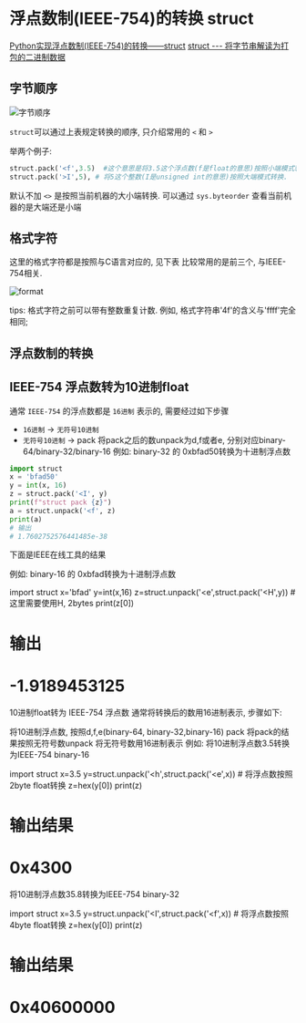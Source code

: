 # 浮点数制(IEEE-754)的转换 struct

[Python实现浮点数制(IEEE-754)的转换——struct](https://zhuanlan.zhihu.com/p/541829376)
[struct --- 将字节串解读为打包的二进制数据](https://docs.python.org/zh-cn/3/library/struct.html)

## 字节顺序

![字节顺序](https://pic3.zhimg.com/80/v2-8dad00d3ebc098ffc550659a0bfe6ef6_720w.webp)

`struct`可以通过上表规定转换的顺序, 只介绍常用的 `<` 和 `>`

举两个例子:

```python
struct.pack('<f',3.5)  #这个意思是将3.5这个浮点数(f是float的意思)按照小端模式转换
struct.pack('>I',5), # 将5这个整数(I是unsigned int的意思)按照大端模式转换.
```

默认不加 `<>` 是按照当前机器的大小端转换.
可以通过 `sys.byteorder` 查看当前机器的是大端还是小端

## 格式字符

这里的格式字符都是按照与C语言对应的, 见下表
比较常用的是前三个, 与IEEE-754相关.

![format](https://pic2.zhimg.com/80/v2-06c8e26f62ccc80b536a1d9dcd134b5d_720w.webp)

tips: 格式字符之前可以带有整数重复计数.
例如, 格式字符串'4f'的含义与'ffff'完全相同;

## 浮点数制的转换

## IEEE-754 浮点数转为10进制float

通常 `IEEE-754` 的浮点数都是 `16进制` 表示的, 需要经过如下步骤

+ `16进制` -> `无符号10进制`
+ `无符号10进制` -> pack
将pack之后的数unpack为d,f或者e, 分别对应binary-64/binary-32/binary-16
例如: binary-32 的 0xbfad50转换为十进制浮点数

```python
import struct
x = 'bfad50'
y = int(x, 16)
z = struct.pack('<I', y)
print(f"struct pack {z}")
a = struct.unpack('<f', z)
print(a)
# 输出
# 1.7602752576441485e-38
```

下面是IEEE在线工具的结果

例如: binary-16 的 0xbfad转换为十进制浮点数

import struct
x='bfad'
y=int(x,16)
z=struct.unpack('<e',struct.pack('<H',y)) # 这里需要使用H, 2bytes
print(z[0])
# 输出
# -1.9189453125

10进制float转为 IEEE-754 浮点数
通常将转换后的数用16进制表示, 步骤如下:

将10进制浮点数, 按照d,f,e(binary-64, binary-32,binary-16) pack
将pack的结果按照无符号数unpack
将无符号数用16进制表示
例如: 将10进制浮点数3.5转换为IEEE-754 binary-16

import struct
x=3.5
y=struct.unpack('<h',struct.pack('<e',x)) # 将浮点数按照2byte float转换
z=hex(y[0])
print(z)
# 输出结果
# 0x4300

将10进制浮点数35.8转换为IEEE-754 binary-32

import struct
x=3.5
y=struct.unpack('<I',struct.pack('<f',x)) # 将浮点数按照4byte float转换
z=hex(y[0])
print(z)
# 输出结果
# 0x40600000